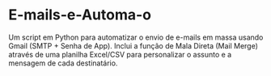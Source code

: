 # E-mails-e-Automa-o
Um script em Python para automatizar o envio de e-mails em massa usando Gmail (SMTP + Senha de App). Inclui a função de Mala Direta (Mail Merge) através de uma planilha Excel/CSV para personalizar o assunto e a mensagem de cada destinatário.
